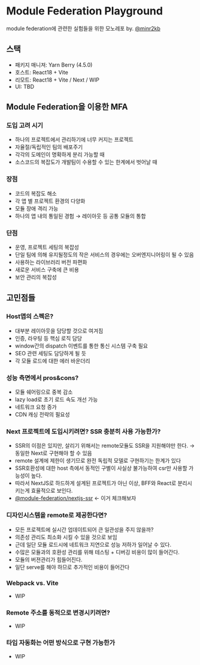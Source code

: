 # Module Federation Playground

module federation에 관련한 실험들을 위한 모노레포 by. [@minr2kb](https://github.com/minr2kb)

## 스택

- 패키지 매니져: Yarn Berry (4.5.0)
- 호스트: React18 + Vite
- 리모트: React18 + Vite / Next / WIP
- UI: TBD

## Module Federation을 이용한 MFA

### 도입 고려 시기

- 하나의 프로젝트에서 관리하기에 너무 커지는 프로젝트
- 자율절/독립적인 팀의 배포주기
- 각각의 도메인이 명확하게 분리 가능할 때
- 소스코드의 복잡도가 개발팀이 수용할 수 있는 한계에서 벗어날 때

### 장점

- 코드의 복잡도 해소
- 각 앱 별 프로젝트 환경의 다양화
- 모듈 장애 격리 가능
- 하나의 앱 내의 통일된 경험 → 레이아웃 등 공통 모듈의 통합

### 단점

- 운영, 프로젝트 세팅의 복잡성
- 단일 팀에 의해 유지될정도의 작은 서비스의 경우에는 오버엔지니어링이 될 수 있음
- 사용하는 라이브러리 버전 파편화
- 새로운 서비스 구축에 큰 비용
- 보안 관리의 복잡성

## 고민점들

### Host앱의 스펙은?

- 대부분 레이아웃을 담당할 것으로 여겨짐
- 인증, 라우팅 등 핵심 로직 담당
- window간의 dispatch 이벤트를 통한 통신 시스템 구축 필요
- SEO 관련 세팅도 담당하게 될 듯
- 각 모듈 로드에 대한 에러 바운더리

### 성능 측면에서 pros&cons?

- 모듈 쉐어링으로 중복 감소
- lazy load로 초기 로드 속도 개선 가능
- 네트워크 요청 증가
- CDN 캐싱 전략의 필요성

### Next 프로젝트에 도입시키려면? SSR 충분히 사용 가능한가?

- SSR의 이점은 있지만, 살리기 위해서는 remote모듈도 SSR을 지원해야만 한다. → 동일한 Next로 구현해야 할 수 있음
- remote 설계에 제한이 생기므로 완전 독립적 모델로 구현하기는 한계가 있다
- SSR호환성에 대한 host 측에서 동적인 구별이 사실상 불가능하여 csr만 사용할 가능성이 높다.
- 따라서 NextJS로 하드하게 설계된 프로젝트가 아닌 이상, BFF와 React로 분리시키는게 효율적으로 보인다.
- [@module-federation/nextjs-ssr](https://github.com/module-federation/module-federation-examples/tree/master/nextjs-ssr) ← 이거 체크해보자

### 디자인시스템을 remote로 제공한다면?

- 모든 프로젝트에 실시간 업데이트되어 큰 일관성을 주지 않을까?
- 의존성 관리도 최소화 시킬 수 있을 것으로 보임
- 근데 일단 모듈 로드시에 네트워크 지연으로 성능 저하가 일어날 수 있다.
- 수많은 모듈과의 호환성 관리를 위해 테스팅 + 디버깅 비용이 많이 들어간다.
- 모듈의 버젼관리가 힘들어진다.
- 일단 serve를 해야 하므로 추가적인 비용이 들어간다

### Webpack vs. Vite

- WIP

### Remote 주소를 동적으로 변경시키려면?

- WIP

### 타입 자동화는 어떤 방식으로 구현 가능한가

- WIP
